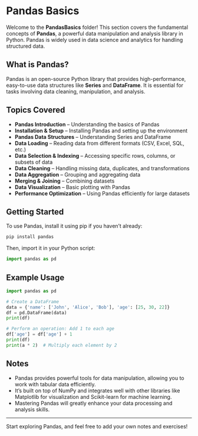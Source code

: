 # Pandas Basics

Welcome to the **PandasBasics** folder! This section covers the fundamental concepts of **Pandas**, a powerful data manipulation and analysis library in Python. Pandas is widely used in data science and analytics for handling structured data.

## What is Pandas?
Pandas is an open-source Python library that provides high-performance, easy-to-use data structures like **Series** and **DataFrame**. It is essential for tasks involving data cleaning, manipulation, and analysis.

## Topics Covered
- **Pandas Introduction** – Understanding the basics of Pandas
- **Installation & Setup** – Installing Pandas and setting up the environment
- **Pandas Data Structures** – Understanding Series and DataFrame
- **Data Loading** – Reading data from different formats (CSV, Excel, SQL, etc.)
- **Data Selection & Indexing** – Accessing specific rows, columns, or subsets of data
- **Data Cleaning** – Handling missing data, duplicates, and transformations
- **Data Aggregation** – Grouping and aggregating data
- **Merging & Joining** – Combining datasets
- **Data Visualization** – Basic plotting with Pandas
- **Performance Optimization** – Using Pandas efficiently for large datasets

## Getting Started
To use Pandas, install it using pip if you haven’t already:
```bash
pip install pandas
```

Then, import it in your Python script:
```python
import pandas as pd
```

## Example Usage
```python
import pandas as pd

# Create a DataFrame
data = {'name': ['John', 'Alice', 'Bob'], 'age': [25, 30, 22]}
df = pd.DataFrame(data)
print(df)

# Perform an operation: Add 1 to each age
df['age'] = df['age'] + 1
print(df)
print(a * 2)  # Multiply each element by 2
```

## Notes
- Pandas provides powerful tools for data manipulation, allowing you to work with tabular data efficiently.
- It’s built on top of NumPy and integrates well with other libraries like Matplotlib for visualization and Scikit-learn for machine learning.
- Mastering Pandas will greatly enhance your data processing and analysis skills.

---
Start exploring Pandas, and feel free to add your own notes and exercises!
